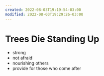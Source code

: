 ```yaml
---
created: 2022-08-03T19:19:54-03:00
modified: 2022-08-03T19:29:26-03:00
---
```


# Trees Die Standing Up

- strong
- not afraid
- nourishing others
- provide for those who come after
